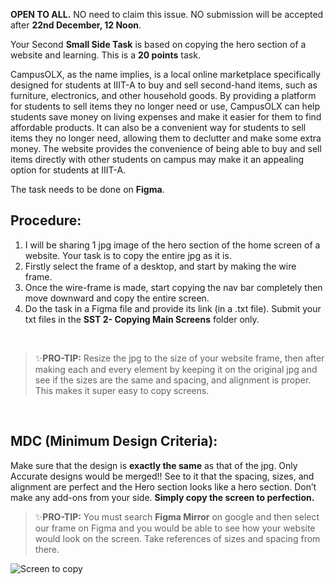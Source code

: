 **OPEN TO ALL.**
NO need to claim this issue.
NO submission will be accepted after **22nd December, 12 Noon**.

Your Second **Small Side Task** is based on copying the hero section of a website and learning. This is a **20 points** task.

CampusOLX, as the name implies, is a local online marketplace specifically designed for students at IIIT-A to buy and sell second-hand items, such as furniture, electronics, and other household goods. By providing a platform for students to sell items they no longer need or use, CampusOLX can help students save money on living expenses and make it easier for them to find affordable products. It can also be a convenient way for students to sell items they no longer need, allowing them to declutter and make some extra money. The website provides the convenience of being able to buy and sell items directly with other students on campus may make it an appealing option for students at IIIT-A.

The task needs to be done on **Figma**.

## Procedure:

1. I will be sharing 1 jpg image of the hero section of the home screen of a website. Your task is to copy the entire jpg as it is.
2. Firstly select the frame of a desktop, and start by making the wire frame.
3. Once the wire-frame is made, start copying the nav bar completely then move downward and copy the entire screen.
4. Do the task in a Figma file and provide its link (in a .txt file). Submit your txt files in the **SST 2- Copying Main Screens** folder only.

</br>

> ✨**PRO-TIP:** Resize the jpg to the size of your website frame, then after making each and every element by keeping it on the original jpg and see if the sizes are the same and spacing, and alignment is proper. This makes it super easy to copy screens.
> 

</br>

## **MDC (Minimum Design Criteria):**

Make sure that the design is **exactly the same** as that of the jpg. Only Accurate designs would be merged!! See to it that the spacing, sizes, and alignment are perfect and the Hero section looks like a hero section. Don’t make any add-ons from your side. **Simply copy the screen to perfection.**

> ✨**PRO-TIP:** You must search **Figma Mirror** on google and then select our frame on Figma and you would be able to see how your website would look on the screen. Take references of sizes and spacing from there.
>
![Screen to copy](https://user-images.githubusercontent.com/97425446/209081013-0cccc330-1d4c-4211-a367-fe6db7fa2d29.png)
